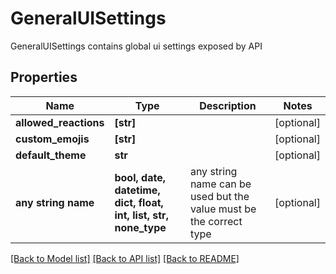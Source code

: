 # GeneralUISettings

GeneralUISettings contains global ui settings exposed by API

## Properties
Name | Type | Description | Notes
------------ | ------------- | ------------- | -------------
**allowed_reactions** | **[str]** |  | [optional] 
**custom_emojis** | **[str]** |  | [optional] 
**default_theme** | **str** |  | [optional] 
**any string name** | **bool, date, datetime, dict, float, int, list, str, none_type** | any string name can be used but the value must be the correct type | [optional]

[[Back to Model list]](../README.md#documentation-for-models) [[Back to API list]](../README.md#documentation-for-api-endpoints) [[Back to README]](../README.md)



